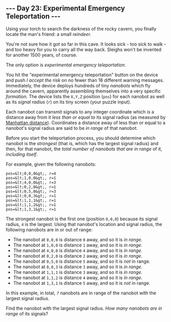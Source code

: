## --- Day 23: Experimental Emergency Teleportation ---

Using your torch to search the darkness of the rocky cavern, you finally locate the man's friend: a small _reindeer_.

You're not sure how it got so far in this cave. It looks sick - too sick to walk - and too heavy for you to carry all the way back. Sleighs won't be invented for another 1500 years, of course.

The only option is _experimental emergency teleportation_.

You hit the "experimental emergency teleportation" <span title="We've always had this button; we've just been too scared to press it.">button</span> on the device and push _I accept the risk_ on no fewer than 18 different warning messages. Immediately, the device deploys hundreds of tiny _nanobots_ which fly around the cavern, apparently assembling themselves into a very specific _formation_. The device lists the `` X,Y,Z `` position (`` pos ``) for each nanobot as well as its _signal radius_ (`` r ``) on its tiny screen (your puzzle input).

Each nanobot can transmit signals to any integer coordinate which is a distance away from it _less than or equal to_ its signal radius (as measured by [Manhattan distance](https://en.wikipedia.org/wiki/Taxicab_geometry)). Coordinates a distance away of less than or equal to a nanobot's signal radius are said to be _in range_ of that nanobot.

Before you start the teleportation process, you should determine which nanobot is the _strongest_ (that is, which has the largest signal radius) and then, for that nanobot, the _total number of nanobots that are in range_ of it, _including itself_.

For example, given the following nanobots:

    pos=&lt;0,0,0&gt;, r=4
    pos=&lt;1,0,0&gt;, r=1
    pos=&lt;4,0,0&gt;, r=3
    pos=&lt;0,2,0&gt;, r=1
    pos=&lt;0,5,0&gt;, r=3
    pos=&lt;0,0,3&gt;, r=1
    pos=&lt;1,1,1&gt;, r=1
    pos=&lt;1,1,2&gt;, r=1
    pos=&lt;1,3,1&gt;, r=1

The strongest nanobot is the first one (position `` 0,0,0 ``) because its signal radius, `` 4 `` is the largest. Using that nanobot's location and signal radius, the following nanobots are in or out of range:

*   The nanobot at `` 0,0,0 `` is distance `` 0 `` away, and so it is _in range_.
*   The nanobot at `` 1,0,0 `` is distance `` 1 `` away, and so it is _in range_.
*   The nanobot at `` 4,0,0 `` is distance `` 4 `` away, and so it is _in range_.
*   The nanobot at `` 0,2,0 `` is distance `` 2 `` away, and so it is _in range_.
*   The nanobot at `` 0,5,0 `` is distance `` 5 `` away, and so it is _not_ in range.
*   The nanobot at `` 0,0,3 `` is distance `` 3 `` away, and so it is _in range_.
*   The nanobot at `` 1,1,1 `` is distance `` 3 `` away, and so it is _in range_.
*   The nanobot at `` 1,1,2 `` is distance `` 4 `` away, and so it is _in range_.
*   The nanobot at `` 1,3,1 `` is distance `` 5 `` away, and so it is _not_ in range.

In this example, in total, <code><em>7</em></code> nanobots are in range of the nanobot with the largest signal radius.

Find the nanobot with the largest signal radius. _How many nanobots are in range_ of its signals?